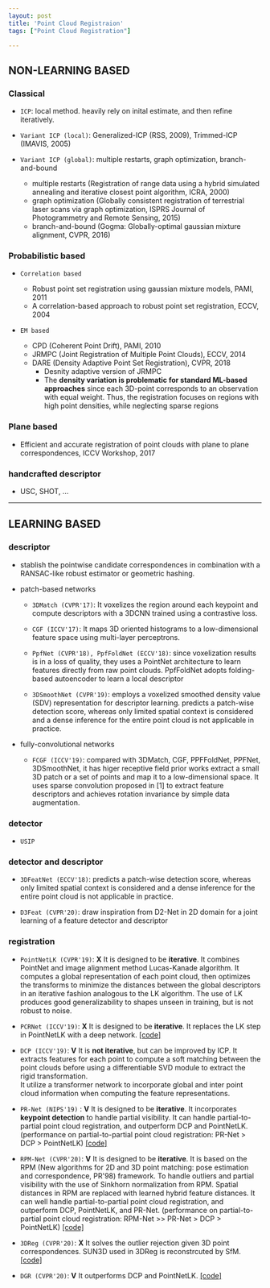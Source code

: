 ```yaml
---
layout: post
title: 'Point Cloud Registraion'
tags: ["Point Cloud Registration"]

---
```


## NON-LEARNING BASED
### Classical
- `ICP`: local method. heavily rely on inital estimate, and then refine iteratively.
  
- `Variant ICP (local)`: Generalized-ICP (RSS, 2009), Trimmed-ICP (IMAVIS, 2005)
  
- `Variant ICP (global)`: multiple restarts, graph optimization, branch-and-bound
  - multiple restarts (Registration of range data using a hybrid simulated annealing and iterative closest point algorithm, ICRA, 2000)
  - graph optimization (Globally consistent registration of terrestrial laser scans via graph optimization, ISPRS Journal of Photogrammetry and Remote Sensing, 2015)
  - branch-and-bound (Gogma: Globally-optimal gaussian mixture alignment, CVPR, 2016)
  
### Probabilistic based
- `Correlation based`
  - Robust point set registration using gaussian mixture models, PAMI, 2011
  - A correlation-based approach to robust point set registration, ECCV, 2004 
  
- `EM based`
  - CPD (Coherent Point Drift), PAMI, 2010
  - JRMPC (Joint Registration of Multiple Point Clouds), ECCV, 2014
  - DARE (Density Adaptive Point Set Registration), CVPR, 2018
    - Desnity adaptive version of JRMPC
    - The **density variation is problematic for standard ML-based approaches** since each 3D-point corresponds to an observation with equal weight. Thus, the registration focuses on regions with high point densities, while neglecting sparse regions

### Plane based
- Efficient and accurate registration of point clouds with plane to plane correspondences, ICCV Workshop, 2017

### handcrafted descriptor
  - USC, SHOT, ...

---

## LEARNING BASED  
### descriptor
  - stablish the pointwise candidate correspondences in combination with a RANSAC-like robust estimator or geometric hashing.
  - patch-based networks
    - `3DMatch (CVPR'17)`: 
    It voxelizes the region around each keypoint and 
    compute descriptors with a 3DCNN trained using a contrastive loss.

    - `CGF (ICCV'17)`: 
    It maps 3D oriented histograms to a low-dimensional feature space using multi-layer perceptrons.

    - `PpfNet (CVPR'18), PpfFoldNet (ECCV'18)`: since voxelization results is in a loss of quality, they uses a PointNet architecture to learn features directly from raw point clouds. PpfFoldNet adopts folding-based autoencoder to learn a local descriptor

    - `3DSmoothNet (CVPR'19)`: employs a voxelized smoothed density value (SDV) representation for descriptor learning. predicts a patch-wise detection score, whereas only limited spatial context is considered and a dense inference for the entire point cloud is not applicable in practice. 

  - fully-convolutional networks
    - `FCGF (ICCV'19)`: compared with 3DMatch, CGF, PPFFoldNet, PPFNet, 3DSmoothNet, it has higer receptive field prior works extract a small 3D patch or a set of points and map it to a low-dimensional space. It uses sparse convolution proposed in [1] to extract feature descriptors and achieves rotation invariance by simple data augmentation.

### detector
  - `USIP`
  
### detector and descriptor
  - `3DFeatNet (ECCV'18)`: 
  predicts a patch-wise detection score, whereas only limited spatial context is considered 
  and a dense inference for the entire point cloud is not applicable in practice.

  - `D3Feat (CVPR'20)`: 
  draw inspiration from D2-Net in 2D domain for a joint learning of a feature detector and descriptor
  
### registration

 - `PointNetLK (CVPR'19)`: **X**
 It is designed to be **iterative**.
 It combines PointNet and image alignment method Lucas-Kanade algorithm. 
 It computes a global representation of each point cloud,
 then optimizes the transforms to minimize the distances between
 the global descriptors in an iterative fashion analogous to the LK algorithm.
 The use of LK produces good generalizability to 
 shapes unseen in training, but is not robust to noise.
 
 - `PCRNet (ICCV'19)`: **X**
 It is designed to be **iterative**.
 It replaces the LK step in PointNetLK with a deep network.
 [[code]](https://github.com/vinits5/pcrnet)
 
 - `DCP (ICCV'19)`: **V** 
 It is **not iterative**, but can be improved by ICP.
 It extracts features for each point to compute a soft matching 
 between the point clouds before using a differentiable SVD module to 
 extract the rigid transformation.  
 It utilize a transformer network to 
 incorporate global and inter point cloud information when 
 computing the feature representations.
 
 - `PR-Net (NIPS'19)` : **V** 
 It is designed to be **iterative**.
 It incorporates **keypoint detection** to handle partial visibility.
 It can handle partial-to-partial point cloud registration, and outperform DCP and PointNetLK.
 (performance on partial-to-partial point cloud registration: PR-Net > DCP > PointNetLK)
 [[code]](https://github.com/WangYueFt/prnet)
 
 - `RPM-Net (CVPR'20)`: **V** 
 It is designed to be **iterative**.
 It is based on the RPM (New algorithms for 2D and 3D
 point matching: pose estimation and correspondence, PR'98) framework. 
 To handle outliers and  partial visibility with the use of Sinkhorn normalization from RPM. 
 Spatial distances in RPM are replaced with learned hybrid feature distances.
 It can well handle partial-to-partial point cloud registration, and outperform DCP, PointNetLK, and PR-Net.
 (performance on partial-to-partial point cloud registration: RPM-Net >> PR-Net > DCP > PointNetLK)
 [[code]](https://github.com/yewzijian/RPMNet)
 
 - `3DReg (CVPR'20)`: **X** It solves the outlier rejection given 3D point correspondences.
 SUN3D used in 3DReg is reconstrcuted by SfM. 
 [[code]](https://github.com/3DVisionISR/3DRegNet)
 
 - `DGR (CVPR'20)`: **V** It outperforms DCP and PointNetLK.
 [[code]](https://github.com/chrischoy/DeepGlobalRegistration)
  
